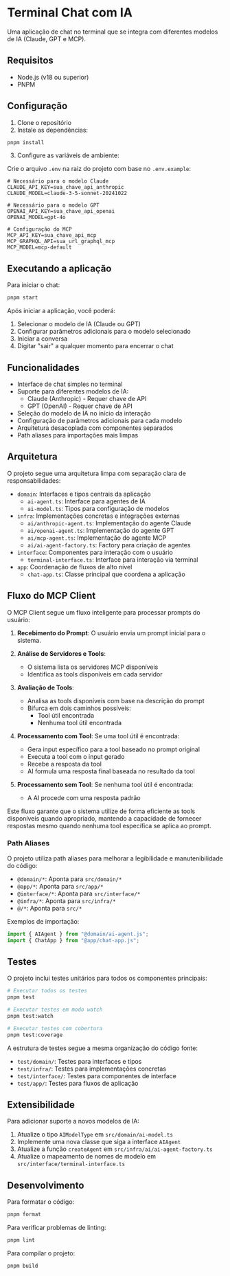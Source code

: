 # Terminal Chat com IA

Uma aplicação de chat no terminal que se integra com diferentes modelos de IA (Claude, GPT e MCP).

## Requisitos

- Node.js (v18 ou superior)
- PNPM

## Configuração

1. Clone o repositório
2. Instale as dependências:

```bash
pnpm install
```

3. Configure as variáveis de ambiente:

Crie o arquivo `.env` na raiz do projeto com base no `.env.example`:

```
# Necessário para o modelo Claude
CLAUDE_API_KEY=sua_chave_api_anthropic
CLAUDE_MODEL=claude-3-5-sonnet-20241022

# Necessário para o modelo GPT
OPENAI_API_KEY=sua_chave_api_openai
OPENAI_MODEL=gpt-4o

# Configuração do MCP
MCP_API_KEY=sua_chave_api_mcp
MCP_GRAPHQL_API=sua_url_graphql_mcp
MCP_MODEL=mcp-default
```

## Executando a aplicação

Para iniciar o chat:

```bash
pnpm start
```

Após iniciar a aplicação, você poderá:
1. Selecionar o modelo de IA (Claude ou GPT)
2. Configurar parâmetros adicionais para o modelo selecionado
3. Iniciar a conversa
4. Digitar "sair" a qualquer momento para encerrar o chat

## Funcionalidades

- Interface de chat simples no terminal
- Suporte para diferentes modelos de IA:
  - Claude (Anthropic) - Requer chave de API
  - GPT (OpenAI) - Requer chave de API
- Seleção do modelo de IA no início da interação
- Configuração de parâmetros adicionais para cada modelo
- Arquitetura desacoplada com componentes separados
- Path aliases para importações mais limpas

## Arquitetura

O projeto segue uma arquitetura limpa com separação clara de responsabilidades:

- `domain`: Interfaces e tipos centrais da aplicação
  - `ai-agent.ts`: Interface para agentes de IA
  - `ai-model.ts`: Tipos para configuração de modelos
- `infra`: Implementações concretas e integrações externas
  - `ai/anthropic-agent.ts`: Implementação do agente Claude
  - `ai/openai-agent.ts`: Implementação do agente GPT
  - `ai/mcp-agent.ts`: Implementação do agente MCP
  - `ai/ai-agent-factory.ts`: Factory para criação de agentes
- `interface`: Componentes para interação com o usuário
  - `terminal-interface.ts`: Interface para interação via terminal
- `app`: Coordenação de fluxos de alto nível
  - `chat-app.ts`: Classe principal que coordena a aplicação

## Fluxo do MCP Client

O MCP Client segue um fluxo inteligente para processar prompts do usuário:

1. **Recebimento do Prompt**: O usuário envia um prompt inicial para o sistema.

2. **Análise de Servidores e Tools**:
   - O sistema lista os servidores MCP disponíveis
   - Identifica as tools disponíveis em cada servidor

3. **Avaliação de Tools**:
   - Analisa as tools disponíveis com base na descrição do prompt
   - Bifurca em dois caminhos possíveis:
     - Tool útil encontrada
     - Nenhuma tool útil encontrada

4. **Processamento com Tool**:
   Se uma tool útil é encontrada:
   - Gera input específico para a tool baseado no prompt original
   - Executa a tool com o input gerado
   - Recebe a resposta da tool
   - AI formula uma resposta final baseada no resultado da tool

5. **Processamento sem Tool**:
   Se nenhuma tool útil é encontrada:
   - A AI procede com uma resposta padrão

Este fluxo garante que o sistema utilize de forma eficiente as tools disponíveis quando apropriado, mantendo a capacidade de fornecer respostas mesmo quando nenhuma tool específica se aplica ao prompt.

### Path Aliases

O projeto utiliza path aliases para melhorar a legibilidade e manutenibilidade do código:

- `@domain/*`: Aponta para `src/domain/*`
- `@app/*`: Aponta para `src/app/*`
- `@interface/*`: Aponta para `src/interface/*`
- `@infra/*`: Aponta para `src/infra/*`
- `@/*`: Aponta para `src/*`

Exemplos de importação:
```typescript
import { AIAgent } from "@domain/ai-agent.js";
import { ChatApp } from "@app/chat-app.js";
```

## Testes

O projeto inclui testes unitários para todos os componentes principais:

```bash
# Executar todos os testes
pnpm test

# Executar testes em modo watch
pnpm test:watch

# Executar testes com cobertura
pnpm test:coverage
```

A estrutura de testes segue a mesma organização do código fonte:

- `test/domain/`: Testes para interfaces e tipos
- `test/infra/`: Testes para implementações concretas
- `test/interface/`: Testes para componentes de interface
- `test/app/`: Testes para fluxos de aplicação

## Extensibilidade

Para adicionar suporte a novos modelos de IA:
1. Atualize o tipo `AIModelType` em `src/domain/ai-model.ts`
2. Implemente uma nova classe que siga a interface `AIAgent`
3. Atualize a função `createAgent` em `src/infra/ai/ai-agent-factory.ts`
4. Atualize o mapeamento de nomes de modelo em `src/interface/terminal-interface.ts`

## Desenvolvimento

Para formatar o código:

```bash
pnpm format
```

Para verificar problemas de linting:

```bash
pnpm lint
```

Para compilar o projeto:

```bash
pnpm build
``` 